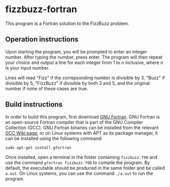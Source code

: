 # fizzbuzz-fortran
This program is a Fortran solution to the FizzBuzz problem.

## Operation instructions
Upon starting the program, you will be prompted to enter an integer number.  After typing the number, press enter.  The program will then repeat your choice and output a line for each integer from 1 to _n_ inclusive, where _n_ is your input number.

Lines will read "Fizz" if the correpsonding number is divisible by 3, "Buzz" if divisible by 5, "FizzBuzz" if divisible by both 3 and 5, and the original number if none of these cases are true.

## Build instructions
In order to build this program, first download [GNU Fortran](https://gcc.gnu.org/fortran/).  GNU Fortran is an open-source Fortran compiler that is part of the GNU Compiler Collection (GCC).  GNU Fortran binaries can be installed from the relevant [GCC Wiki page](https://gcc.gnu.org/wiki/GFortranBinaries), or on Linux systems with APT as its package manager, it can be installed using the following command:

`sudo apt-get install gfortran`

Once installed, open a terminal in the folder containing `fizzbuzz.f90` and use the command `gfortran fizzbuzz.f90` to compile the program.  By default, the executable should be produced in the same folder and be called `a.out`.  On Linux systems, you can use the command `./a.out` to run the program.
